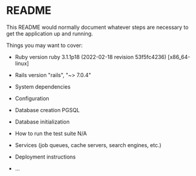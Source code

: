 # README

This README would normally document whatever steps are necessary to get the
application up and running.

Things you may want to cover:

* Ruby version ruby 3.1.1p18 (2022-02-18 revision 53f5fc4236) [x86_64-linux]

* Rails version "rails", "~> 7.0.4"

* System dependencies

* Configuration

* Database creation PGSQL

* Database initialization

* How to run the test suite N/A

* Services (job queues, cache servers, search engines, etc.)

* Deployment instructions

* ...
